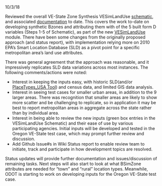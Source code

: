 10/3/18

Reviewed the overall VE-State Zone Synthesis VESimLandUse [schematic](), and associated [documentation](https://github.com/gregorbj/VisionEval/blob/develop/sources/modules/VESimLandUse/analyze_3Ds.html) to date. This covers the work to-date on developing  synthetic Bzones and attributing them with of the 5 built form D variables (Steps 1-5 of Schematic), as part of the new [VESimLandUse](https://github.com/gregorbj/VisionEval/tree/develop/sources/modules/VESimLandUse) module.  There have been some changes from the originally proposed approach (and status report), with implementation relying more on 2010 EPA’s Smart Location Database (SLD) as a pivot point for a specific metropolitan area’s land use attributes.  

There was general agreement that the approach was reasonable, and it impressively replicates SLD data variations across most instances.  The following comments/actions were noted:
  - Interest in keeping the inputs easy, with historic SLD(and/or [PlaceTypes_USA Tool](https://github.com/gregorbj/Placetypes_USA)) and census data, and limited GIS data analysis.  
  - Interest in seeing test cases for smaller urban areas, in addition to the 9 larger areas. There was recognition that smaller areas are likely to show more scatter and be challenging to replicate, so in application it may be best to report metropolitan areas in aggregate across the state rather than by individual area.  
  - Interest in being able to review the new inputs (green box entries in the VESimLandUse Schematic) and their ease of use by various participating agencies.  Initial inputs will be developed and tested in the Oregon VE-State test case, which may prompt further review and discussion.  
  - Add Github Issue#s in Wiki Status report to enable review team to initiate, track and participate in how development topics are resolved.

Status updates will provide further documentation and issues/discussion of remaining tasks.  Next steps will also start to look at what BSimZone attributes are needed for “town” and “rural”  location types. Meanwhile, ODOT is starting to work on developing inputs for the Oregon VE-State test case.